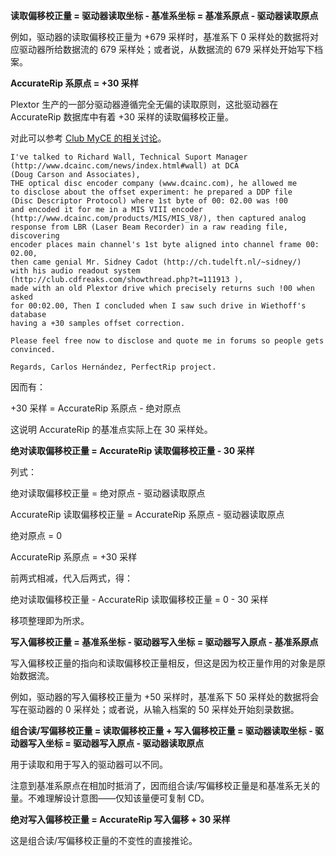 **读取偏移校正量 = 驱动器读取坐标 - 基准系坐标 = 基准系原点 - 驱动器读取原点**

例如，驱动器的读取偏移校正量为 +679 采样时，基准系下 0 采样处的数据将对应驱动器所给数据流的 679 采样处；或者说，从数据流的 679 采样处开始写下档案。

**AccurateRip 系原点 = +30 采样**

Plextor 生产的一部分驱动器遵循完全无偏的读取原则，这批驱动器在 AccurateRip 数据库中有着 +30 采样的读取偏移校正量。

对此可以参考 [Club MyCE 的相关讨论](https://web.archive.org/web/20150620033909/http://club.myce.com/f61/offsets-handling-syncing-audio-data-vs-q-channel-111913/index3.html)。

```
I've talked to Richard Wall, Technical Suport Manager
(http://www.dcainc.com/news/index.html#wall) at DCA
(Doug Carson and Associates),
THE optical disc encoder company (www.dcainc.com), he allowed me
to disclose about the offset experiment: he prepared a DDP file
(Disc Descriptor Protocol) where 1st byte of 00: 02.00 was !00
and encoded it for me in a MIS VIII encoder
(http://www.dcainc.com/products/MIS/MIS_V8/), then captured analog
response from LBR (Laser Beam Recorder) in a raw reading file, discovering
encoder places main channel's 1st byte aligned into channel frame 00: 02.00,
then came genial Mr. Sidney Cadot (http://ch.tudelft.nl/~sidney/)
with his audio readout system (http://club.cdfreaks.com/showthread.php?t=111913 ),
made with an old Plextor drive which precisely returns such !00 when asked
for 00:02.00, Then I concluded when I saw such drive in Wiethoff's database
having a +30 samples offset correction.

Please feel free now to disclose and quote me in forums so people gets convinced.

Regards, Carlos Hernández, PerfectRip project.
```

因而有：

+30 采样 = AccurateRip 系原点 - 绝对原点

这说明 AccurateRip 的基准点实际上在 30 采样处。

**绝对读取偏移校正量 = AccurateRip 读取偏移校正量 - 30 采样**

列式：

绝对读取偏移校正量 = 绝对原点 - 驱动器读取原点

AccurateRip 读取偏移校正量 = AccurateRip 系原点 - 驱动器读取原点

绝对原点 = 0

AccurateRip 系原点 = +30 采样

前两式相减，代入后两式，得：

绝对读取偏移校正量 - AccurateRip 读取偏移校正量 = 0 - 30 采样

移项整理即为所求。

**写入偏移校正量 = 基准系坐标 - 驱动器写入坐标 = 驱动器写入原点 - 基准系原点**

写入偏移校正量的指向和读取偏移校正量相反，但这是因为校正量作用的对象是原始数据流。

例如，驱动器的写入偏移校正量为 +50 采样时，基准系下 50 采样处的数据将会写在驱动器的 0 采样处；或者说，从输入档案的 50 采样处开始刻录数据。

**组合读/写偏移校正量 = 读取偏移校正量 + 写入偏移校正量 = 驱动器读取坐标 - 驱动器写入坐标 = 驱动器写入原点 - 驱动器读取原点**

用于读取和用于写入的驱动器可以不同。

注意到基准系原点在相加时抵消了，因而组合读/写偏移校正量是和基准系无关的量。不难理解设计意图——仅知该量便可复制 CD。

**绝对写入偏移校正量 = AccurateRip 写入偏移 + 30 采样**

这是组合读/写偏移校正量的不变性的直接推论。
